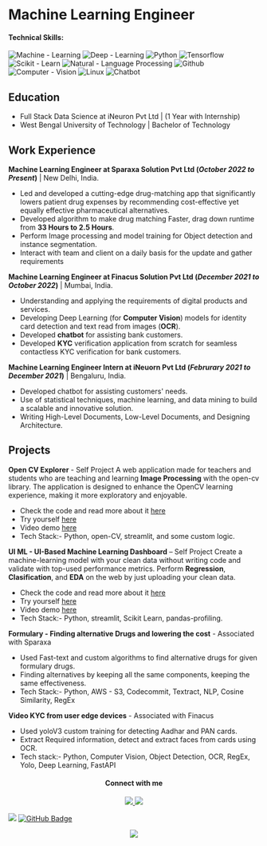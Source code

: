 # Machine Learning Engineer

#### Technical Skills: 
<p>
<img src="https://img.shields.io/badge/Machine_-Learning-2ea44f?logo=probot" alt="Machine  - Learning">
<img src="https://img.shields.io/static/v1?label=Deep&message=Learning&color=%23EE2C61&logo=robotframework" alt="Deep - Learning">
<img src="https://img.shields.io/static/v1?label=&message=Python&color=%23B6C9B3&logo=Python" alt="Python">
<img src="https://img.shields.io/badge/Tensorflow-blue?logo=tensorflow" alt="Tensorflow">
<img src="https://img.shields.io/static/v1?label=Scikit+&message=Learn&color=%23DC5D10&logo=scikitlearn" alt="Scikit  - Learn">
<img src="https://img.shields.io/static/v1?label=Natural+&message=Language+Processing&color=%231038DC" alt="Natural  - Language Processing">
<img src="https://img.shields.io/static/v1?label=&message=Github&color=%23424346&logo=github" alt="Github">
<img src="https://img.shields.io/static/v1?label=Computer&message=Vision&color=%23F3E80A" alt="Computer - Vision">
<img src="https://img.shields.io/static/v1?label=&message=Linux&color=%23F3DBA9&logo=linux&logoColor=%23000000" alt="Linux">
<img src="https://img.shields.io/static/v1?label=&message=Chatbot&color=%2394FDF3&logo=chatbot&logoColor=%23000000" alt="Chatbot">


</p>

## Education
- Full Stack Data Science at iNeuron Pvt Ltd | (1 Year with Internship)
- West Bengal University of Technology | Bachelor of Technology

## Work Experience

**Machine Learning Engineer at Sparaxa Solution Pvt Ltd (_October 2022 to Present_)** | New Delhi, India.
- Led and developed a cutting-edge drug-matching app that significantly lowers patient drug expenses by recommending cost-effective yet equally effective pharmaceutical alternatives.
- Developed algorithm to make drug matching Faster, drag down runtime from **33 Hours to 2.5 Hours**.
- Perform Image processing and model training for Object detection and instance segmentation.
- Interact with team and client on a daily basis for the update and gather requirements

**Machine Learning Engineer at Finacus Solution Pvt Ltd (_December 2021 to October 2022_)** | Mumbai, India.
- Understanding and applying the requirements of digital products and services.
- Developing Deep Learning (for **Computer Vision**) models for identity card detection and text read from images (**OCR**).
- Developed **chatbot** for assisting bank customers.
- Developed **KYC** verification application from scratch for seamless contactless KYC verification for bank customers.

**Machine Learning Engineer Intern at iNeuorn Pvt Ltd (_Februrary 2021 to December 2021_)** | Bengaluru, India.
- Developed chatbot for assisting customers' needs.
- Use of statistical techniques, machine learning, and data mining to build a scalable and innovative solution.
- Writing High-Level Documents, Low-Level Documents, and Designing Architecture.


## Projects
**Open CV Explorer** - Self Project
A web application made for teachers and students who are teaching and learning **Image Processing** with the open-cv library. The application is designed to enhance the OpenCV
learning experience, making it more exploratory and enjoyable. 
- Check the code and read more about it [here](https://github.com/subha996/opencv_explorer)
- Try yourself [here](https://opencvexplorer.streamlit.app/)
- Video demo [here](https://www.youtube.com/watch?utm_source=youtube&v=6Oxofczo3tA&feature=youtu.be)
- Tech Stack:- Python, open-CV, streamlit, and some custom logic.

**UI ML - UI-Based Machine Learning Dashboard** – Self Project
Create a machine-learning model with your clean data without writing code and validate with top-used performance metrics. Perform **Regression**, **Clasification**, and **EDA** on the web by just uploading your clean data.
- Check the code and read more about it [here](https://github.com/subha996/UI-ML-V3)
- Try yourself [here](https://uimlv3.streamlit.app/)
- Video demo [here](https://www.youtube.com/playlist?list=PLPL68eAk13ftZWE40_teT3NCWW5ChFqWs)
- Tech Stack:- Python, streamlit, Scikit Learn, pandas-profiling.

**Formulary - Finding alternative Drugs and lowering the cost** - Associated with Sparaxa
- Used Fast-text and custom algorithms to find alternative drugs for given formulary drugs.
- Finding alternatives by keeping all the same components, keeping the same effectiveness.
- Tech Stack:- Python, AWS - S3, Codecommit, Textract, NLP, Cosine Similarity, RegEx

**Video KYC from user edge devices** - Associated with Finacus
- Used yoloV3 custom training for detecting Aadhar and PAN cards.
- Extract Required information, detect and extract faces from cards using OCR.
- Tech stack:- Python, Computer Vision, Object Detection, OCR, RegEx, Yolo, Deep Learning, FastAPI


<h4 align="center"> Connect with me </h4>

<p align="center">  
<a href = "https://www.linkedin.com/in/subhabrata-nath-181375115/"> <img src="https://img.icons8.com/color/50/000000/linkedin.png"/> </a>
<a href = "https://www.youtube.com/channel/UCVBPiNJAZ5oA2PSnRoAITbg"><img src="https://img.icons8.com/color/50/000000/youtube-play.png"/></a>
  
</p>

![](https://komarev.com/ghpvc/?username=subha996)
<a href="https://github.com/subha996?tab=followers"><img src="https://img.shields.io/github/followers/subha996?label=Followers&style=social" alt="GitHub Badge"></a>


<p align="center"> 
    <img src="https://readme-typing-svg.herokuapp.com?font=Fira+Code&pause=1000&color=000000&width=435&lines=See+you+soon">
</p>





